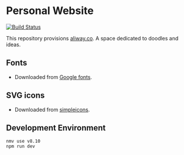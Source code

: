 # Personal Website

[![Build Status](https://cloud.drone.io/api/badges/juliantellez/personal-website-ali/status.svg)](https://cloud.drone.io/juliantellez/personal-website-ali)

This repository provisions [aliway.co](https://aliway.co). A space dedicated to doodles and ideas.

## Fonts

- Downloaded from [Google fonts](https://fonts.google.com/specimen/Roboto).

## SVG icons

- Downloaded from [simpleicons](https://simpleicons.org/).


## Development Environment

```
nmv use v8.10
npm run dev
```
